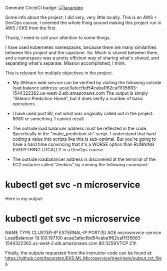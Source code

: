 Generate CircleCI badge:
[![tacarsten](https://circleci.com/gh/tacarsten/EKS.ML.Microservice.svg?style=svg)](https://app.circleci.com/pipelines/github/tacarsten/EKS.ML.Microservice)

Some info about the project: 
I did very, very little locally.  This is an AWS + DevOps course.  I oriented the whole thing around making this project run in AWS / EKS from the first.  

Thusly, I need to call your attention to some things.  

I have used kubernetes namespaces, because there are many similarities between this project and the capstone.  So.  Much is shared between them, and a namespace was a pretty efficient way of sharing what's shared, and separating what's separate.  Mission accomplished, I think.  

This is relevant for multiple objectives in the project.  

- My SKlearn web service can be verified by visiting the following outside load balance address:
acae3afecfbd54caba1f62caf1f35683-1544322362.us-west-2.elb.amazonaws.com
The output is simply "Sklearn Prediction Home", but it does verify a number of basic operations.  

- I have used port 80, not what was originally called out in the project.  8080 or something.  I cannot recall.  

- The outside load balancer address must be reflected in the code.  Specifically in the "make_prediction.sh" script.  I understand that hard coding a value into scripts like this is sub-optimal.  But you're going to have a hard time convincing that it's a WORSE option than RUNNING EVERYTHING LOCALLY in a DevOps course.  

- The outside loadbalancer address is discovered at the terminal of the EC2 instance called "Jenkins" by running the following command:
# kubectl get svc -n microservice

Here is my output:
# kubectl get svc -n microservice
NAME                   TYPE           CLUSTER-IP       EXTERNAL-IP                                                               PORT(S)        AGE
microservice-service   LoadBalancer   10.100.197.100   acae3afecfbd54caba1f62caf1f35683-1544322362.us-west-2.elb.amazonaws.com   80:32591/TCP   21h

Finally, the outputs requested from the instructor code can be found at: 
https://github.com/tacarsten/EKS.ML.Microservice/tree/main/output_txt_files
